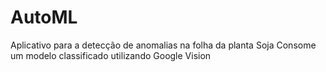 # AutoML

Aplicativo para a detecção de anomalias na folha da planta Soja
Consome um modelo classificado utilizando Google Vision
